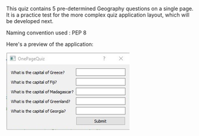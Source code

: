 This quiz contains 5 pre-determined Geography questions on a single page.
It is a practice test for the more complex quiz application layout, which will be developed next.

Naming convention used : PEP 8

Here's a preview of the application:

![Geography Quiz](https://github.com/megmugur/MegsCodeGallery/blob/master/Qt_Projects/GeographyQuiz/QuizScreenshot.jpg)